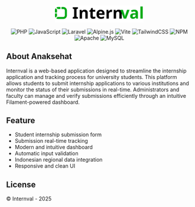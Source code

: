 <p align="center">
    <img src="https://github.com/amntllhz/internval/blob/558efec91ad37fbe4f3b5d36bc9dda294c543025/internvallogo.svg" alt="internval logo" width="240">    
</p>

<p align="center">
  <img src="https://img.shields.io/badge/php-%23777BB4.svg?style=plastic&logo=php&logoColor=white" alt="PHP" />
  <img src="https://img.shields.io/badge/javascript-%23323330.svg?style=plastic&logo=javascript&logoColor=%23F7DF1E" alt="JavaScript" />
  <img src="https://img.shields.io/badge/laravel-%23FF2D20.svg?style=plastic&logo=laravel&logoColor=white" alt="Laravel" />
  <img src="https://img.shields.io/badge/alpinejs-white.svg?style=plastic&logo=alpinedotjs&logoColor=%238BC0D0" alt="Alpine.js" />
  <img src="https://img.shields.io/badge/vite-%23646CFF.svg?style=plastic&logo=vite&logoColor=white" alt="Vite" />
  <img src="https://img.shields.io/badge/tailwindcss-%2338B2AC.svg?style=plastic&logo=tailwind-css&logoColor=white" alt="TailwindCSS" />
  <img src="https://img.shields.io/badge/NPM-%23CB3837.svg?style=plastic&logo=npm&logoColor=white" alt="NPM" />
  <img src="https://img.shields.io/badge/apache-%23D42029.svg?style=plastic&logo=apache&logoColor=white" alt="Apache" />
  <img src="https://img.shields.io/badge/mysql-4479A1.svg?style=plastic&logo=mysql&logoColor=white" alt="MySQL" />
</p>

## About Anaksehat

Internval is a web-based application designed to streamline the internship application and tracking process for university students. This platform allows students to submit internship applications to various institutions and monitor the status of their submissions in real-time. Administrators and faculty can manage and verify submissions efficiently through an intuitive Filament-powered dashboard.

## Feature

- Student internship submission form
- Submission real-time tracking
- Modern and intuitive dashboard
- Automatic input validation
- Indonesian regional data integration
- Responsive and clean UI

## License

&copy; Internval - 2025
